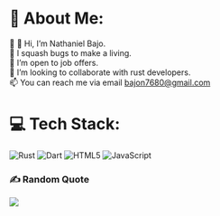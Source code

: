 # 💫 About Me:
🔭 👋 Hi, I’m Nathaniel Bajo. <br> 🦀 I squash bugs to make a living. <br> 👀 I’m open to job offers.<br> 💞️ I’m looking to collaborate with rust developers. <br> 📫 You can reach me via email bajon7680@gmail.com 


# 💻 Tech Stack:
![Rust]([https://img.shields.io/badge/css3-%231572B6.svg?style=for-the-badge&logo=css3&logoColor=white](https://www.google.com/imgres?imgurl=https%3A%2F%2Fwww.rust-lang.org%2Fstatic%2Fimages%2Fferris.gif&tbnid=OM-4B-T_Fi5zGM&vet=12ahUKEwj5oO7BmLmAAxWSpkwKHYp4CDUQMygQegUIARD_AQ..i&imgrefurl=https%3A%2F%2Fwww.rust-lang.org%2Flearn%2Fget-started&docid=YjMn9og4FtPaLM&w=540&h=180&itg=1&q=rust%20crabs%20logo&ved=2ahUKEwj5oO7BmLmAAxWSpkwKHYp4CDUQMygQegUIARD_AQ)) ![Dart](https://img.shields.io/badge/dart-%230175C2.svg?style=for-the-badge&logo=dart&logoColor=white) ![HTML5](https://img.shields.io/badge/html5-%23E34F26.svg?style=for-the-badge&logo=html5&logoColor=white) ![JavaScript](https://img.shields.io/badge/javascript-%23323330.svg?style=for-the-badge&logo=javascript&logoColor=%23F7DF1E) 
### ✍️ Random Quote
![](https://quotes-github-readme.vercel.app/api?type=horizontal&theme=radical)
